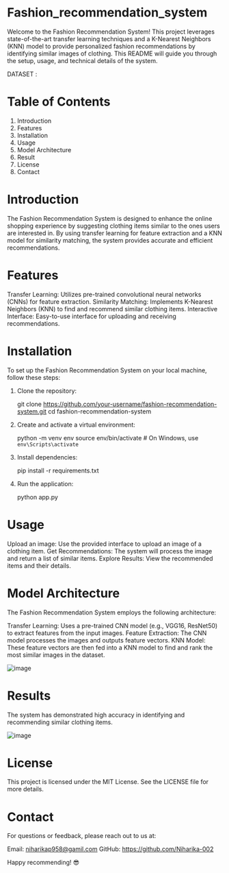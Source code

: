# Fashion_recommendation_system

Welcome to the Fashion Recommendation System! This project leverages state-of-the-art transfer learning techniques and a K-Nearest Neighbors (KNN) model to provide personalized fashion recommendations by identifying similar images of clothing. This README will guide you through the setup, usage, and technical details of the system.

DATASET : 

# Table of Contents
1. Introduction
2. Features
3. Installation
4. Usage
5. Model Architecture
6. Result
7. License
8. Contact

# Introduction
The Fashion Recommendation System is designed to enhance the online shopping experience by suggesting clothing items similar to the ones users are interested in. By using transfer learning for feature extraction and a KNN model for similarity matching, the system provides accurate and efficient recommendations.

# Features
Transfer Learning: Utilizes pre-trained convolutional neural networks (CNNs) for feature extraction.
Similarity Matching: Implements K-Nearest Neighbors (KNN) to find and recommend similar clothing items.
Interactive Interface: Easy-to-use interface for uploading and receiving recommendations.   

# Installation
To set up the Fashion Recommendation System on your local machine, follow these steps:

1. Clone the repository:
   
   git clone https://github.com/your-username/fashion-recommendation-system.git
   cd fashion-recommendation-system


2. Create and activate a virtual environment:

   python -m venv env
   source env/bin/activate  # On Windows, use `env\Scripts\activate`

4. Install dependencies:

   pip install -r requirements.txt

5. Run the application:

   python app.py

# Usage
Upload an image: Use the provided interface to upload an image of a clothing item.
Get Recommendations: The system will process the image and return a list of similar items.
Explore Results: View the recommended items and their details.

# Model Architecture
The Fashion Recommendation System employs the following architecture:

Transfer Learning: Uses a pre-trained CNN model (e.g., VGG16, ResNet50) to extract features from the input images.
Feature Extraction: The CNN model processes the images and outputs feature vectors.
KNN Model: These feature vectors are then fed into a KNN model to find and rank the most similar images in the dataset.

![image](https://github.com/Niharika-002/Fashion_recommendation_system/assets/111232798/aa8d09f8-d7ff-4845-9b9e-4dea1978fff6)

# Results
The system has demonstrated high accuracy in identifying and recommending similar clothing items. 


![image](https://github.com/Niharika-002/Fashion_recommendation_system/assets/111232798/a8fd3326-07f3-455a-b3d9-3d313178297a)

# License
This project is licensed under the MIT License. See the LICENSE file for more details.

# Contact
For questions or feedback, please reach out to us at:

Email: niharikap958@gamil.com
GitHub: https://github.com/Niharika-002


Happy recommending! 😎


   
   
   
   
   
   
